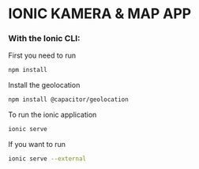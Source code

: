 # IONIC KAMERA & MAP APP

### With the Ionic CLI:
First you need to run
```bash
npm install
```
Install the geolocation
```bash
npm install @capacitor/geolocation
```
To run the ionic application
```bash
ionic serve
```
If you want to run 
```bash
ionic serve --external
```

